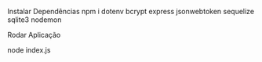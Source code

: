 


Instalar Dependências
npm i dotenv bcrypt express jsonwebtoken sequelize sqlite3 nodemon

Rodar Aplicação

node index.js


